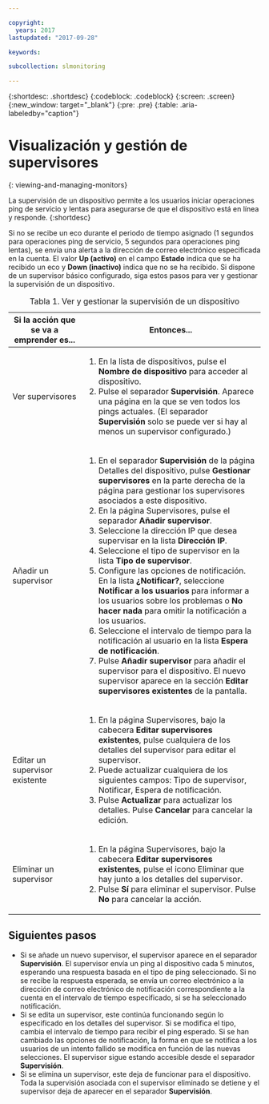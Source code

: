 ```yaml
---

copyright:
  years: 2017
lastupdated: "2017-09-28"

keywords:

subcollection: slmonitoring

---
```


{:shortdesc: .shortdesc}
{:codeblock: .codeblock}
{:screen: .screen}
{:new_window: target="_blank"}
{:pre: .pre}
{:table: .aria-labeledby="caption"}

# Visualización y gestión de supervisores
{: viewing-and-managing-monitors}

La supervisión de un dispositivo permite a los usuarios iniciar operaciones ping de servicio y lentas para asegurarse de que el dispositivo está en línea y responde.
{:shortdesc}

Si no se recibe un eco durante el periodo de tiempo asignado (1 segundos para operaciones ping de servicio, 5 segundos para operaciones ping lentas), se envía una alerta a la dirección de correo electrónico especificada en la cuenta. El valor **Up (activo)** en el campo **Estado** indica que se ha recibido un eco y **Down (inactivo)** indica que no se ha recibido. Si dispone de un supervisor básico configurado, siga estos pasos para ver y gestionar la supervisión de un dispositivo.

   <table>
   <CAPTION>Tabla 1. Ver y gestionar la supervisión de un dispositivo</CAPTION>
   <THEAD>
   <TR>
   <th>Si la acción que se va a emprender es...</th>
   <th>Entonces...</th>
   </TR>
   </THEAD>
   <TBODY>
   <tr>
   <td>Ver supervisores</td>
   <td>
   <ol>
   <li>En la lista de dispositivos, pulse el <b>Nombre de dispositivo</b> para acceder al dispositivo.</li>
   <li>Pulse el separador <b>Supervisión</b>. Aparece una página en la que se ven todos los pings actuales. (El separador <b>Supervisión</b> solo se puede ver si hay al menos un supervisor configurado.)</li>
   </ol>
   </td>
   </tr>
   <tr>
   <td>Añadir un supervisor</td>
   <td>
   <ol>
   <li>En el separador <b>Supervisión</b> de la página Detalles del dispositivo, pulse <b>Gestionar supervisores</b> en la parte derecha de la página para gestionar los supervisores asociados a este dispositivo.</li>
   <li>En la página Supervisores, pulse el separador <b>Añadir supervisor</b>.</li>
   <li>Seleccione la dirección IP que desea supervisar en la lista <b>Dirección IP</b>.</li>
   <li>Seleccione el tipo de supervisor en la lista <b>Tipo de supervisor</b>.</li>
   <li>Configure las opciones de notificación. En la lista <b>¿Notificar?</b>, seleccione <b>Notificar a los usuarios</b> para informar a los usuarios sobre los problemas o <b>No hacer nada</b> para omitir la notificación a los usuarios.</li>
   <li>Seleccione el intervalo de tiempo para la notificación al usuario en la lista <b>Espera de notificación</b>.</li>
   <li>Pulse <b>Añadir supervisor</b> para añadir el supervisor para el dispositivo. El nuevo supervisor aparece en la sección <b>Editar supervisores existentes</b> de la pantalla.</li>
   </ol>
   </td>
   </tr>
   <tr>
   <td>Editar un supervisor existente</td>
   <td>
   <ol>
   <li>En la página Supervisores, bajo la cabecera <b>Editar supervisores existentes</b>, pulse cualquiera de los detalles del supervisor para editar el supervisor.</li>
   <li>Puede actualizar cualquiera de los siguientes campos: Tipo de supervisor, Notificar, Espera de notificación.</li>
   <li>Pulse <b>Actualizar</b> para actualizar los detalles. Pulse <b>Cancelar</b> para cancelar la edición.</li>
   </ol>
   </td>
   </tr>
   <tr>
   <td>Eliminar un supervisor</td>
   <td>
   <ol>
   <li>En la página Supervisores, bajo la cabecera <b>Editar supervisores existentes</b>, pulse el icono Eliminar que hay junto a los detalles del supervisor.</li>
   <li>Pulse <b>Sí</b> para eliminar el supervisor. Pulse <b>No</b> para
cancelar la acción.</li>
   </ol>
   </td>
   </tr>
   </TBODY>
   </table>

## Siguientes pasos

- Si se añade un nuevo supervisor, el supervisor aparece en el separador **Supervisión**. El supervisor envía un ping al dispositivo cada 5 minutos, esperando una respuesta basada en el tipo de ping seleccionado. Si no se recibe la respuesta esperada, se envía un correo electrónico a la dirección de correo electrónico de notificación correspondiente a la cuenta en el intervalo de tiempo especificado, si se ha seleccionado notificación.
- Si se edita un supervisor, este continúa funcionando según lo especificado en los detalles del supervisor. Si se modifica el tipo, cambia el intervalo de tiempo para recibir el ping esperado. Si se han cambiado las opciones de notificación, la forma en que se notifica a los usuarios de un intento fallido se modifica en función de las nuevas selecciones. El supervisor sigue estando accesible desde el separador **Supervisión**.
- Si se elimina un supervisor, este deja de funcionar para el dispositivo. Toda la supervisión asociada con el supervisor eliminado se detiene y el supervisor deja de aparecer en el separador **Supervisión**.

